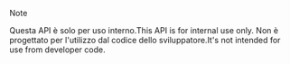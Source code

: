 
> [!NOTE] 
> <span data-ttu-id="d6f88-101">Questa API è solo per uso interno.</span><span class="sxs-lookup"><span data-stu-id="d6f88-101">This API is for internal use only.</span></span> <span data-ttu-id="d6f88-102">Non è progettato per l'utilizzo dal codice dello sviluppatore.</span><span class="sxs-lookup"><span data-stu-id="d6f88-102">It's not intended for use from developer code.</span></span>
